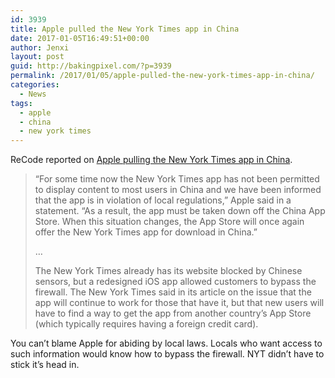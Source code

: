 ```yaml
---
id: 3939
title: Apple pulled the New York Times app in China
date: 2017-01-05T16:49:51+00:00
author: Jenxi
layout: post
guid: http://bakingpixel.com/?p=3939
permalink: /2017/01/05/apple-pulled-the-new-york-times-app-in-china/
categories:
  - News
tags:
  - apple
  - china
  - new york times
---
```

ReCode reported on [Apple pulling the New York Times app in China](http://www.recode.net/2017/1/4/14170212/apple-pulls-china-nyt-app).

> “For some time now the New York Times app has not been permitted to display content to most users in China and we have been informed that the app is in violation of local regulations,” Apple said in a statement. “As a result, the app must be taken down off the China App Store. When this situation changes, the App Store will once again offer the New York Times app for download in China.”
> 
> &#8230;
> 
> The New York Times already has its website blocked by Chinese sensors, but a redesigned iOS app allowed customers to bypass the firewall. The New York Times said in its article on the issue that the app will continue to work for those that have it, but that new users will have to find a way to get the app from another country’s App Store (which typically requires having a foreign credit card). 

You can&#8217;t blame Apple for abiding by local laws. Locals who want access to such information would know how to bypass the firewall. NYT didn&#8217;t have to stick it&#8217;s head in.